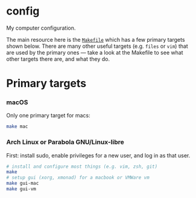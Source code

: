 # config

My computer configuration.

The main resource here is the [`Makefile`](./Makefile) which has a few
primary targets shown below. There are many other useful targets (e.g.
`files` or `vim`) that are used by the primary ones — take a look at the
Makefile to see what other targets there are, and what they do.

# Primary targets

### macOS

Only one primary target for macs:

```sh
make mac
```

### Arch Linux or Parabola GNU/Linux-libre

First: install sudo, enable privileges for a new user, and log in as that user.

```sh
# install and configure most things (e.g. vim, zsh, git)
make
# setup gui (xorg, xmonad) for a macbook or VMWare vm
make gui-mac
make gui-vm
```
